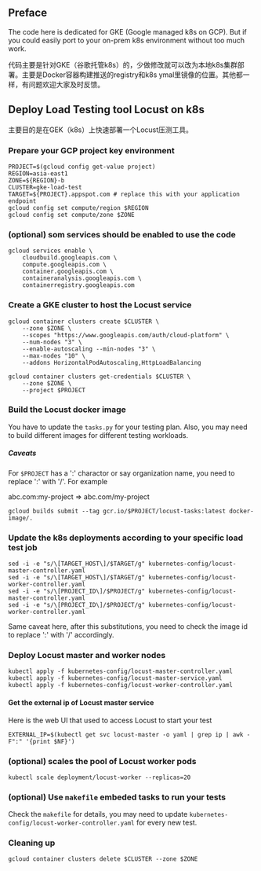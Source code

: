 ## Preface

The code here is dedicated for GKE (Google managed k8s on GCP). But if you could easily port to your on-prem k8s environment without too much work.

代码主要是针对GKE（谷歌托管k8s）的，少做修改就可以改为本地k8s集群部署。主要是Docker容器构建推送的registry和k8s ymal里镜像的位置。其他都一样，有问题欢迎大家及时反馈。

## Deploy Load Testing tool Locust on k8s 

主要目的是在GEK（k8s）上快速部署一个Locust压测工具。

### Prepare your GCP project key environment

```
PROJECT=$(gcloud config get-value project)
REGION=asia-east1
ZONE=${REGION}-b
CLUSTER=gke-load-test
TARGET=${PROJECT}.appspot.com # replace this with your application endpoint
gcloud config set compute/region $REGION
gcloud config set compute/zone $ZONE
```

### (optional) som services should be enabled to use the code

```
gcloud services enable \
    cloudbuild.googleapis.com \
    compute.googleapis.com \
    container.googleapis.com \
    containeranalysis.googleapis.com \
    containerregistry.googleapis.com 
```

### Create a GKE cluster to host the Locust service

```
gcloud container clusters create $CLUSTER \
    --zone $ZONE \
    --scopes "https://www.googleapis.com/auth/cloud-platform" \
    --num-nodes "3" \
    --enable-autoscaling --min-nodes "3" \
    --max-nodes "10" \
    --addons HorizontalPodAutoscaling,HttpLoadBalancing

gcloud container clusters get-credentials $CLUSTER \
    --zone $ZONE \
    --project $PROJECT
```

### Build the Locust docker image

You have to update the `tasks.py` for your testing plan. Also, you may need to build different images for different testing workloads.

##### Caveats

For `$PROJECT` has a ':' charactor or say organization name, you need to replace ':' with '/'. For example

abc.com:my-project => abc.com/my-project

```
gcloud builds submit --tag gcr.io/$PROJECT/locust-tasks:latest docker-image/.
```

### Update the k8s deployments according to your specific load test job

```
sed -i -e "s/\[TARGET_HOST\]/$TARGET/g" kubernetes-config/locust-master-controller.yaml
sed -i -e "s/\[TARGET_HOST\]/$TARGET/g" kubernetes-config/locust-worker-controller.yaml
sed -i -e "s/\[PROJECT_ID\]/$PROJECT/g" kubernetes-config/locust-master-controller.yaml
sed -i -e "s/\[PROJECT_ID\]/$PROJECT/g" kubernetes-config/locust-worker-controller.yaml
```

Same caveat here, after this substitutions, you need to check the image id to replace ':' with '/' accordingly.

### Deploy Locust master and worker nodes

```
kubectl apply -f kubernetes-config/locust-master-controller.yaml
kubectl apply -f kubernetes-config/locust-master-service.yaml
kubectl apply -f kubernetes-config/locust-worker-controller.yaml
```

#### Get the external ip of Locust master service

Here is the web UI that used to access Locust to start your test

```
EXTERNAL_IP=$(kubectl get svc locust-master -o yaml | grep ip | awk -F":" '{print $NF}')
```

### (optional) scales the pool of Locust worker pods

```
kubectl scale deployment/locust-worker --replicas=20
```

### (optional) Use `makefile` embeded tasks to run your tests

Check the `makefile` for details, you may need to update `kubernetes-config/locust-worker-controller.yaml` for every new test.

### Cleaning up

```
gcloud container clusters delete $CLUSTER --zone $ZONE
```
